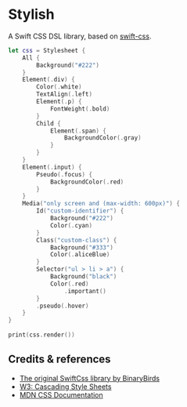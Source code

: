 # Stylish

A Swift CSS DSL library, based on [swift-css]("https://github.com/BinaryBirds/swift-css").

```swift
let css = Stylesheet {            
    All {
        Background("#222")
    }
    Element(.div) {
        Color(.white)
        TextAlign(.left)
        Element(.p) {
            FontWeight(.bold)
        }
        Child {
	        Element(.span) {
	            BackgroundColor(.gray)
	        }
        }
	}
    Element(.input) {
        Pseudo(.focus) {
            BackgroundColor(.red)
        }
    }
    Media("only screen and (max-width: 600px)") {
        Id("custom-identifier") {
            Background("#222")
            Color(.cyan)
        }
        Class("custom-class") {
            Background("#333")
            Color(.aliceBlue)
        }
        Selector("ul > li > a") {
            Background("black")
            Color(.red)
                .important()
        }
        .pseudo(.hover)
    }
}
    
print(css.render())
```

## Credits & references

- [The original SwiftCss library by BinaryBirds](https://github.com/BinaryBirds/swift-css)
- [W3: Cascading Style Sheets](https://www.w3.org/Style/CSS/)
- [MDN CSS Documentation](https://developer.mozilla.org/en-US/docs/Web/CSS)
